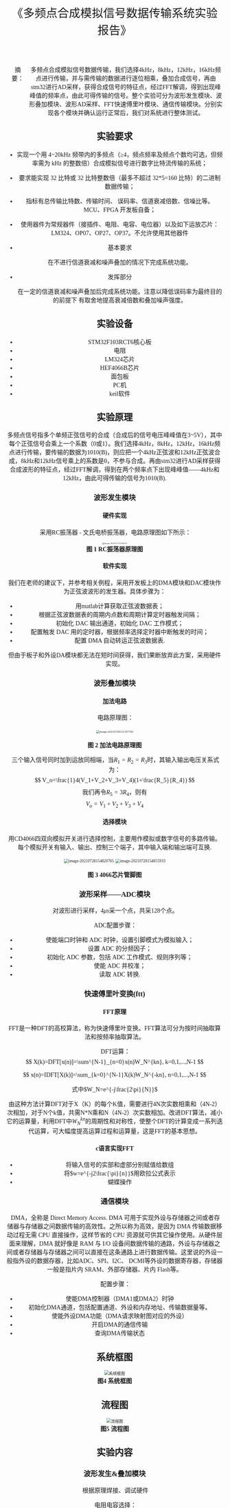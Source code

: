 <div class="cover" style="page-break-after:always;font-family:方正公文仿宋;width:100%;height:100%;border:none;margin: 0 auto;text-align:center;">
    <div style="width:60%;margin: 0 auto;height:0;padding-bottom:10%;">
        </br>
        <img src="https://gitee.com/Keldos-Li/picture/raw/master/img/%E6%A0%A1%E5%90%8D-%E9%BB%91%E8%89%B2.svg" alt="校名" style="width:100%;"/>
    </div>
    </br></br></br></br></br>
    <div style="width:60%;margin: 0 auto;height:0;padding-bottom:40%;">
        <img src="https://gitee.com/Keldos-Li/picture/raw/master/img/%E6%A0%A1%E5%BE%BD-%E9%BB%91%E8%89%B2.svg" alt="校徽" style="width:100%;"/>
	</div>
    </br></br></br></br></br></br></br></br>
    <span style="font-family:华文黑体Bold;text-align:center;font-size:20pt;margin: 10pt auto;line-height:30pt;">《多频点合成模拟信号数据传输系统实验报告》</span>
    </br>
    </br>
    <table style="border:none;text-align:center;width:72%;font-family:仿宋;font-size:14px; margin: 0 auto;">
    <tbody style="font-family:方正公文仿宋;font-size:12pt;">
    	<tr style="font-weight:normal;"> 
    	  </tr>
    	<tr style="font-weight:normal;"> 
    		<td style="width:20%;text-align:right;">授课教师</td>
    		<td style="width:2%">：</td> 
    		<td style="width:40%;font-weight:normal;border-bottom: 1px solid;text-align:center;font-family:华文仿宋">王酉  杨江</td>     </tr>
    	<tr style="font-weight:normal;"> 
    		<td style="width:20%;text-align:right;">成员姓名</td>
    		<td style="width:2%">：</td> 
    		<td style="width:40%;font-weight:normal;border-bottom: 1px solid;text-align:center;font-family:华文仿宋"> 郭嘉哲  3190101002   </td>     </tr>
        <tr style="font-weight:normal;"> 
    		<td style="width:20%;text-align:right;">成员姓名</td>
    		<td style="width:2%">：</td> 
    		<td style="width:40%;font-weight:normal;border-bottom: 1px solid;text-align:center;font-family:华文仿宋"> 梁毅浩 3190104716   </td>     </tr>
        <tr style="font-weight:normal;"> 
    		<td style="width:20%;text-align:right;">成员姓名</td>
    		<td style="width:2%">：</td> 
    		<td style="width:40%;font-weight:normal;border-bottom: 1px solid;text-align:center;font-family:华文仿宋"> 余丛杉 3190103165  </td>     </tr> 






​    

<!-- 注释语句：导出PDF时会在这里分页 -->

<div>
<div style="width:52px;float:left; font-family:方正公文黑体;">摘　要：</div> 
<div style="overflow:hidden; font-family:华文楷体;">多频点合成模拟信号数据传输，我们选择4kHz，8kHz，12kHz，16kHz频点进行传输，并与需传输的数据进行逐位相乘，叠加合成信号，再由stm32进行AD采样，获得合成信号的特征点，经过FFT解调，得到出现峰峰值的频率点，由此可得传输的信号。整个实验可分为波形发生模块、波形叠加模块、波形AD采样、FFT快速傅里叶模块、通信传输模块。分别实现各个模块并确认运行正常后，我们对系统进行整体测试。</div>
</div>




## 实验要求

+ 实现一个用 4~20kHz 频带内的多频点（≥4，频点频率及频点个数均可选，但频率需为 kHz 的整数倍）合成模拟信号进行数字比特流传输的系统；

+ 要求能实现 32 比特或 32 比特整数倍（最多不超过 32*5=160 比特）的二进制数据传输；

+ 指标有总传输比特数、传输时间、 误码率、信道衰减倍数、信噪比等。 MCU、FPGA 开发板自备；

+ 使用器件为常规器件（接插件、电阻、电容、电位器）以及如下运放芯片：LM324、OP07、OP27、OP37。不允许使用其他器件

+ 基本要求

  在不进行信道衰减和噪声叠加的情况下完成系统功能。

+ 发挥部分

  在一定的信道衰减和噪声叠加后完成系统功能。注意以降低误码率为最终目的的前提下 有取舍地提高衰减倍数和叠加噪声强度。

  


## 实验设备

+ STM32F103RCT6核心板
+ 电阻
+ LM324芯片
+ HEF4066B芯片
+ 面包板
+ PC机
+ keil软件

## 实验原理　　

​	多频点信号指多个单频正弦信号的合成（合成后的信号电压峰峰值在3~5V），其中每个正弦信号会乘上一个系数（0或1）。我们选择4kHz，8kHz，12kHz，16kHz频点进行传输，要传输的数据为1010(B)，则应把一个4kHz正弦波和12kHz正弦波合成，8kHz和12kHz信号乘上的系数是0，不参与合成。再由stm32进行AD采样获得合成波形的特征点，经过FFT解调，得到在两个频率点下出现峰峰值——4kHz和12kHz，由此可得传输的信号为1010(B).

### 波形发生模块

#### 硬件实现

​	采用RC振荡器 - 文氏电桥振荡器，电路原理图如下所示：

<img src="image-20210728151357792.png" alt="image-20210727113358210" style="zoom:33%;" />

<center><strong>图 1  RC振荡器原理图 </strong></center>

#### 软件实现

​	我们在老师的建议下，并参考相关例程，采用开发板上的DMA模块和DAC模块作为正弦波波形的发生器。具体步骤为：

+ 用matlab计算获取正弦波数据表；
+ 根据正弦波数据表的周期内点数和周期计算定时器触发间隔；
+ 初始化 DAC 输出通道，初始化 DAC 工作模式；
+ 配置触发 DAC 用的定时器，根据频率选择定时器中断触发的时间；
+ 配置 DMA 自动转运正弦波数据表.

​	但由于板子和外设DA模块都无法在短时间获得，我们果断放弃此方案，采用硬件实现。

### 波形叠加模块

#### 加法电路

​	电路原理图：

​	                                       <img src="image-20210728151357792.png" alt="image-20210728151357792" style="zoom:50%;" />

<center><strong>图 2  加法电路原理图 </strong></center>

​	三个输入信号同时加到运放同相端，当$R_1=R_2=R_3$时，其输入输出电压关系式为：
$$
V_o=\frac{1}4(V_1+V_2+V_3+V_4)(1+\frac{R_5}{R_4})
$$
我们再令$R_5=3R_4$​，则有
$$
V_o=V_1+V_2+V_3+V_4
$$

#### 选择模块

​	用CD4066四双向模拟开关进行选择控制，主要用作模拟或数字信号的多路传输。每个模拟开关有输入、输出、控制三个端子，其中输入端和输出端可互换.

​                               <img src="image-20210728154820765.png" alt="image-20210728154820765" style="zoom:67%;" />       <img src="image-20210728154855933.png" alt="image-20210728154855933" style="zoom:67%;" />

<center><strong>图 3  4066芯片管脚图 </strong></center>

### 波形采样——ADC模块

​	对波形进行采样，4$\mu s$采一个点，共采128个点。

​	ADC配置步骤：

+ 使能端口时钟和 ADC 时钟，设置引脚模式为模拟输入；
+ 设置 ADC 的分频因子；
+ 初始化 ADC 参数，包括 ADC 工作模式、规则序列等；
+ 使能 ADC 并校准；
+ 读取 ADC 转换.

### 快速傅里叶变换(ftt)	

#### FFT原理

​	FFT是一种DFT的高校算法，称为快速傅里叶变换。FFT算法可分为按时间抽取算法和按频率抽取算法。

​	DFT运算：
$$
X(k)=DFT[x(n)]=\sum^{N-1}_{n=0}x(n)W_N^{kn}, k=0,1,...,N-1
$$

$$
x(n)=IDFT[X(k)]=\sum_{k=0}^{N-1}X(k)W_N^{-kn}, n=0,1,...,N-1
$$

式中$W_N=e^{-j\frac{2\pi}{N}}$

由这种方法计算DFT对于X（K）的每个K值，需要进行4N次实数相乘和（4N-2）次相加，对于N个k值，共需N*N乘和N（4N-2）次实数相加。改进DFT算法，减小它的运算量，利用DFT中$W_N^{kn}$​的周期性和对称性，使整个DFT的计算变成一系列迭代运算，可大幅度提高运算过程和运算量，这是FFT的基本思想。

#### 	c语言实现FFT

+ 将输入信号的实部和虚部分别赋值给数组
+ 将$w=e^{-j2\frac{\pi}{n}}$用欧拉公式表示
+ 蝴蝶操作

### 通信模块

​	DMA，全称是 Direct Memory Access. DMA 可用于实现外设与存储器之间或者存储器与存储器之间数据传输的高效性。之所以称为高效，是因为 DMA 传输数据移动过程无需 CPU 直接操作，这样节省的 CPU 资源就可供其它操作使用。从硬件层面来理解，DMA 就好像是 RAM 与 I/O 设备间数据传输的通路，外设与存储器之间或者存储器与存储器之间可以直接在这条通路上进行数据传输。这里说的外设一般指外设的数据存器，比如ADC、SPI、I2C、 DCMI等外设的数据寄存器，存储器一般是指片内 SRAM、外部存储器、片内 Flash等。

​	配置步骤：

+ 使能DMA控制器（DMA1或DMA2）时钟
+ 初始化DMA通道，包括配置通道、外设和内存地址、传输数据量等。
+ 使能外设DMA功能（DMA请求映射图对应的外设）
+ 开启DMA的通信传输
+ 查询DMA传输状态

## 系统框图

<img src="系统框图.png" alt="系统框图" style="zoom: 67%;" />

<center><strong>图4 系统框图 </strong></center>

## 流程图



<img src="流程图.png" alt="流程图" style="zoom: 67%;" />

<center><strong>图5  流程图 </strong></center>

## 实验内容

### 波形发生&叠加模块

​	根据原理焊接、调试硬件

​	电阻电容选择：

+ 3kHz
  + 电阻$R=58k\Omega$
  + 电容$C=680pF$
+ 6kHz
  + 电阻$R=30k\Omega$
  + 电容$C=680pF$
+ 12kHz
  + 电阻$R=20k\Omega$​
  + 电容$C=680pF$
+ 15kHz
  + 电阻$R=21.4k\Omega$​
  + 电容$C=4700pF$​

<img src="V9S94U@GYAN@MEALVB0HVJ8.jpg" alt="img" style="zoom:20%;" />

<center><strong>图6   波形发生装置 </strong></center>

### 波形采样模块

+ 用`TIM4`定时器每隔4$\mu s$进行一次采样；

+ 采128个点后结束采样

+ 具体用`Get_ADC_Value(u8 ch, u8 times)`进行读取，完成模数转换。


### FFT变换

+ 封装`kfft()`函数进行FFT变换;

+ 输入形参说明：

  <center><strong>表 1  函数参数说明 </strong></center>

  | 形参与函数类型 | 参数                                           |
  | -------------- | ---------------------------------------------- |
  | double pr[n]   | 存放n个采样输入的实部,return离散傅里叶变换的模 |
  | double pi[n]   | 存放n个采样输入的虚部                          |
  | double fr[n]   | return离散傅里叶变换的n个实部                  |
  | double fi[n]   | return离散傅里叶变换的n个虚部                  |
  | int n          | 采样点数                                       |
  | int k          | 满足$n=2^k$                                    |
  | void kfft()    | 过程                                           |

### 通信模块

+ 封装`SendFunction(u8 p[])`函数进行传输;
+ 由于DMA函数输出的数据类型为`char`，故需在传输前进行数据类型转换，对此我们封装了`typeConvert(u8 sendvalue4[], u8 len)`函数进行数据类型转换。

## 测试结果

### 波形发生

#### 仿真波形

<img src="波形仿真.png" alt="波形仿真" style="zoom:50%;" />

<center><strong>图7   仿真波形 </strong></center>

#### 实际波形

​                       <img src="D:\学习\高级嵌入式实验\校赛\校赛实验报告\3XP[ED7F(CNPF]U3WH)]J{J.jpg" alt="img" style="zoom:10%;" />   <img src="file:///C:\Users\余丛杉\Documents\Tencent Files\1665912058\Image\Group2\]$\3Q\]$3QT$V%3ZTQ8RN8V$BH90K.jpg" alt="img" style="zoom:10%;" />    

​                       <img src="12Hz.jpg" alt="12Hz" style="zoom:10%;" />   <img src="D:\学习\高级嵌入式实验\校赛\校赛实验报告\16Hz.jpg" alt="16Hz" style="zoom:10%;" />

<center><strong>图8    波形发生4kHz 8Hz 12Hz 16Hz </strong></center>

​	波形发生电路自激振荡产生的正弦波较稳定，频率较目标值误差小。

### 波形叠加

​                  <img src="波形叠加装置.jpg" alt="波形叠加装置" style="zoom:10%;" />                <img src="波形叠加.jpg" alt="波形叠加" style="zoom:10%;" />

<center><strong>图9    波形叠加装置和波形叠加结果 </strong></center>

​	波形叠加用LM324芯片实现，搭建加法电路，加法电路可以正常使用。但由于波形发生器产生的正弦波幅值偏大（在3伏附近)，叠加后会产生波形失真，我们采用衰减电路缩小幅值。

​	信号频率的选择用HEF4066B模拟开关实现，模拟开关的控制端、输入输出端功能正常，此控制端为高电平有效的控制信号端可以正常使用。用单片机GPIO write对控制端输出高低电平，从而实现信号频率的选择，但我们发现无法按预期进行选择。在排查问题时，我们发现GPIO可以根据程序输出高低电平：3.3V和0V，但控制端始终为使能状态，在老师的点拨下，我们得知控制端的使能电压需与供电高电平一致，关断电压需与供电低电平一致。但由于我们模拟开关只能输送供电电压范围内的电信号，即-3V\~3V之间（正弦信号），需有负数成分，但stm32的GPIO口无法输出负电压，我们采用0\~3V供电，虽然只能传输正信号，但丢失的负电压信号不影响FFT的计算。最终因为杂波太多，芯片也无法替换（芯片数量有限），放弃了模拟开关。

### FFT模块&发送模块

​	ADC采样正常，再由stm32程序用FFT计算出的结果和matlab中`fft()`函数计算结果一致，通过串口输出4位数据，功能正常。

### 通信模块

​	用`USART`可以发送32位数据，可以正常输出，并能对数据进行拆分，通过GPIO write控制模拟开关。







